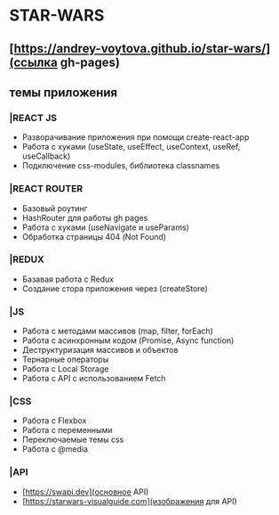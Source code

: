 
# STAR-WARS
## [https://andrey-voytova.github.io/star-wars/](ссылка gh-pages)
## темы приложения
### |REACT JS
- Разворачивание приложения при помощи create-react-app
- Работа с хуками (useState, useEffect, useContext, useRef, useCallback)
- Подключение css-modules, библиотека classnames
### |REACT ROUTER
- Базовый роутинг
- HashRouter для работы  gh pages
- Работа с хуками (useNavigate и useParams)
- Обработка страницы 404 (Not Found)
### |REDUX
- Базавая работа с Redux 
- Создание стора приложения через (createStore)
### |JS
- Работа с методами массивов (map, filter, forEach)
- Работа с асинхронным кодом (Promise, Async function)
- Деструктуризация массивов и объектов
- Тернарные операторы
- Работа с Local Storage
- Работа с API с использованием Fetch
### |CSS
- Работа с Flexbox
- Работа с переменными 
- Переключаемые темы css
- Работа с @media
### |API
- [https://swapi.dev](основное API)
- [https://starwars-visualguide.com](изображения для API)

